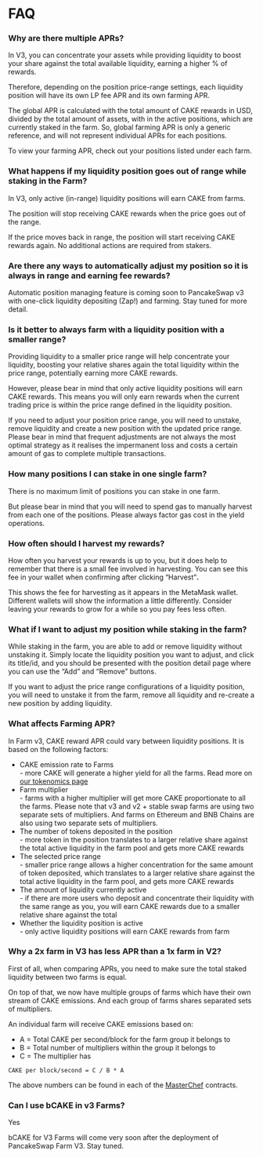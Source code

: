 # FAQ

### Why are there multiple APRs?

In V3, you can concentrate your assets while providing liquidity to boost your share against the total available liquidity, earning a higher % of rewards.&#x20;

Therefore, depending on the position price-range settings, each liquidity position will have its own LP fee APR and its own farming APR.

The global APR is calculated with the total amount of CAKE rewards in USD, divided by the total amount of assets, with in the active positions, which are currently staked in the farm. So, global farming APR is only a generic reference, and will not represent individual APRs for each positions.

To view your farming APR, check out your positions listed under each farm.

###

### What happens if my liquidity position goes out of range while staking in the Farm?

In V3, only active (in-range) liquidity positions will earn CAKE from farms.

The position will stop receiving CAKE rewards when the price goes out of the range.

If the price moves back in range, the position will start receiving CAKE rewards again. No additional actions are required from stakers.



### Are there any ways to automatically adjust my position so it is always in range and earning fee rewards?

Automatic position managing feature is coming soon to PancakeSwap v3 with one-click liquidity depositing (Zap!) and farming. Stay tuned for more detail.



### Is it better to always farm with a liquidity position with a smaller range?

Providing liquidity to a smaller price range will help concentrate your liquidity, boosting your relative shares again the total liquidity within the price range, potentially earning more CAKE rewards.

However, please bear in mind that only active liquidity positions will earn CAKE rewards. This means you will only earn rewards when the current trading price is within the price range defined in the liquidity position.

If you need to adjust your position price range, you will need to unstake, remove liquidity and create a new position with the updated price range. Please bear in mind that frequent adjustments are not always the most optimal strategy as it realises the impermanent loss and costs a certain amount of gas to complete multiple transactions.



### How many positions I can stake in one single farm?

There is no maximum limit of positions you can stake in one farm.

But please bear in mind that you will need to spend gas to manually harvest from each one of the positions. Please always factor gas cost in the yield operations.



### How often should I harvest my rewards?

How often you harvest your rewards is up to you, but it does help to remember that there is a small fee involved in harvesting. You can see this fee in your wallet when confirming after clicking “Harvest”**.**

This shows the fee for harvesting as it appears in the MetaMask wallet. Different wallets will show the information a little differently. Consider leaving your rewards to grow for a while so you pay fees less often.



### What if I want to adjust my position while staking in the farm?

While staking in the farm, you are able to add or remove liquidity without unstaking it. Simply locate the liquidity position you want to adjust, and click its title/id, and you should be presented with the position detail page where you can use the “Add” and “Remove” buttons.

If you want to adjust the price range configurations of a liquidity position, you will need to unstake it from the farm, remove all liquidity and re-create a new position by adding liquidity.



### What affects Farming APR?

In Farm v3, CAKE reward APR could vary between liquidity positions. It is based on the following factors:

* CAKE emission rate to Farms\
  \- more CAKE will generate a higher yield for all the farms. Read more on [our tokenomics page](https://docs.pancakeswap.finance/tokenomics/cake/cake-tokenomics)
* Farm multiplier\
  \- farms with a higher multiplier will get more CAKE proportionate to all the farms. Please note that v3 and v2 + stable swap farms are using two separate sets of multipliers. And farms on Ethereum and BNB Chains are also using two separate sets of multipliers.
* The number of tokens deposited in the position\
  \- more token in the position translates to a larger relative share against the total active liquidity in the farm pool and gets more CAKE rewards
* The selected price range\
  \- smaller price range allows a higher concentration for the same amount of token deposited, which translates to a larger relative share against the total active liquidity in the farm pool, and gets more CAKE rewards
* The amount of liquidity currently active\
  \- if there are more users who deposit and concentrate their liquidity with the same range as you, you will earn CAKE rewards due to a smaller relative share against the total
* Whether the liquidity position is active\
  \- only active liquidity positions will earn CAKE rewards from farm



### Why a 2x farm in V3 has less APR than a 1x farm in V2?

First of all, when comparing APRs, you need to make sure the total staked liquidity between two farms is equal.

On top of that, we now have multiple groups of farms which have their own stream of CAKE emissions. And each group of farms shares separated sets of multipliers.

An individual farm will receive CAKE emissions based on:

* A = Total CAKE per second/block for the farm group it belongs to
* B = Total number of multipliers within the group it belongs to
* C = The multiplier has

`CAKE per block/second = C / B * A`

The above numbers can be found in each of the [MasterChef](../../code/smart-contracts/main-staking-masterchef-contract/) contracts.



### Can I use bCAKE in v3 Farms?

Yes

bCAKE for V3 Farms will come very soon after the deployment of PancakeSwap Farm V3. Stay tuned.
